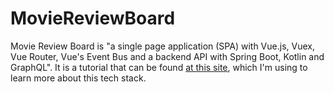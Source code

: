 # MovieReviewBoard
Movie Review Board is "a single page application (SPA) with Vue.js, Vuex, Vue Router, Vue's Event Bus and a backend API 
with Spring Boot, Kotlin and GraphQL".  It is a tutorial that can be found
[at this site](https://auth0.com/blog/vuejs-spring-boot-kotlin-and-graphql-building-modern-apps-part-1/?utm_source=reddit&utm_medium=sc&utm_campaign=vuejs_spring_p1), 
which I'm using to learn more about this tech stack.
